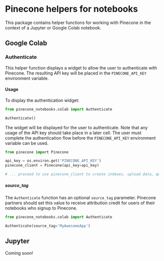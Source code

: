 # Pinecone helpers for notebooks
This package contains helper functions for working with Pinecone in the context of a Jupyter or
Google Colab notebook.

## Google Colab
### Authenticate
This helper function displays a widget to allow the user to authenticate with Pinecone. The
resulting API key will be placed in the `PINECONE_API_KEY` environment variable.
#### Usage
To display the authentication widget:
```py
from pinecone_notebooks.colab import Authenticate

Authenticate()
```
The widget will be displayed for the user to authenticate. Note that any usage of the API key should
take place in a later cell. The user must complete the authentication flow before the
`PINECONE_API_KEY` environment variable can be used.
```py
from pinecone import Pinecone

api_key = os.environ.get('PINECONE_API_KEY')
pinecone_client = Pinecone(api_key=api_key)

# ... proceed to use pinecone_client to create indexes, upload data, query, etc.
```
##### source_tag
The `Authenticate` function has an optional `source_tag` parameter. Pinecone partners should set
this value to receive attribution credit for users of their notebooks who signup to Pinecone.
```py
from pinecone_notebooks.colab import Authenticate

Authenticate(source_tag='MyAwesomeApp')
```

## Jupyter
Coming soon!
